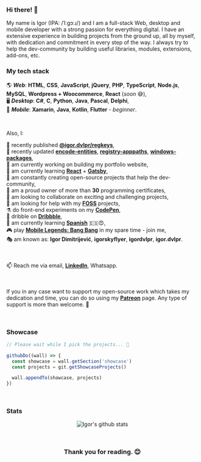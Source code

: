 ### Hi there! 👋

My name is Igor (IPA: /ˈIːɡɔːɹ/) and I am a full-stack Web, desktop and mobile developer with a strong passion for everything digital.
I have an extensive experience in building projects from the ground up, all by myself, with dedication and commitment in every step of the way.
I always try to help the dev-community by building useful libraries, modules, extensions, add-ons, etc.

### My tech stack
🌎 __*Web*__: **HTML**, **CSS**, **JavaScript**, **jQuery**, **PHP**, **TypeScript**, **Node.js**, **MySQL**, **Wordpress + Woocommerce**, **React** (*soon* 😅), <br>
🖥️ __*Desktop*__: **C#**, **C**, **Python**, **Java**, **Pascal**, **Delphi**, <br>
📱 __*Mobile*__: **Xamarin**, **Java**, **Kotlin**, **Flutter** - *beginner*. <br>

<br>

Also, I:

📢 recently published **[@igor.dvlpr/regkeys](https://www.npmjs.com/package/@igor.dvlpr/regkeys)**, <br>
👀 recently updated **[encode-entities](https://www.npmjs.com/package/encode-entities)**, **[registry-apppaths](https://www.npmjs.com/package/registry-apppaths)**, **[windows-packages](https://www.npmjs.com/package/windows-packages)**, <br>
🔭 am currently working on building my portfolio website, <br>
🌱 am currently learning **[React](https://reactjs.org)** + **[Gatsby](https://www.gatsbyjs.com)**, <br>
🎁 am constantly creating open-source projects that help the dev-community, <br>
📒 am a proud owner of more than **30** programming certificates, <br>
👯 am looking to collaborate on exciting and challenging projects, <br>
🤝 am looking for help with my **[FOSS](https://github.com/igorskyflyer?tab=repositories)** projects, <br>
⚗️ do front-end experiments on my **[CodePen](https://codepen.io/igorskyflyer/pens/public/)**, <br>
🏀 dribble on **[Dribbble](https://dribbble.com/igordvlpr)**, <br>
🙊 am currently learning **[Spanish](https://en.m.wikipedia.org/wiki/Spanish_language)** 🇪🇸😍, <br>
🎮 play **[Mobile Legends: Bang Bang](https://mobilelegends.com/en)** in my spare time - join me, <br>
🎭 am known as: **Igor Dimitrijević**, **igorskyflyer**, **igordvlpr**, **igor.dvlpr**. <br>

<br>

📫 Reach me via email, **[LinkedIn](https://www.linkedin.com/in/igor-dvlpr)**, Whatsapp.

<br>

If you in any case want to support my open-source work which takes my dedication and time, you can do so using my **[Patreon](https://patreon.com/igor_dvlpr)** page.
Any type of support is more than welcome. 🙂

<br>

### Showcase

````js
// Please wait while I pick the projects... 🥴

githubDo((wall) => {
  const showcase = wall.getSection('showcase')
  const projects = git.getShowcaseProjects()

  wall.appendTo(showcase, projects)
})
````

<br>

### Stats

<p align="center">
  <img src="https://github-readme-stats.vercel.app/api?username=igorskyflyer&count_private=true&show_icons=true" alt="Igor's github stats">
</p>

<br>

<h3 align="center">Thank you for reading. 😊</h3>
